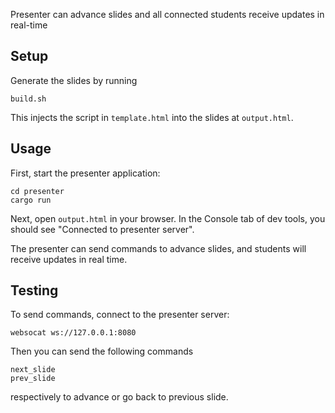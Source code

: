 Presenter can advance slides and all connected students receive updates in real-time

## Setup

Generate the slides by running
```
build.sh
```
This injects the script in `template.html` into the slides at `output.html`.

## Usage

First, start the presenter application:
```
cd presenter
cargo run
```

Next, open `output.html` in your browser. In the Console tab of dev tools, you should see "Connected to presenter server".

The presenter can send commands to advance slides, and students will receive updates in real time.

## Testing

To send commands, connect to the presenter server:
```
websocat ws://127.0.0.1:8080
```

Then you can send the following commands
```
next_slide
prev_slide
```
respectively to advance or go back to previous slide.